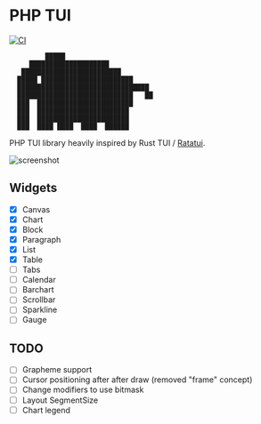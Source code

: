 PHP TUI
=======

[![CI](https://github.com/php-tui/php-tui/actions/workflows/ci.yml/badge.svg)](https://github.com/php-tui/php-tui/actions/workflows/ci.yml)

```
         █████ 
     ████████████████████      
   █████████████████████████   
  █████ ███████████████████████   
  █████████████████████████████████
  █████████████████████████████   ██
  ███  ████████████████████████
  ███  ███████████████████████ 
  ███  ███████████████████████ 
  ███  ████ ████  ████  ██████ 
```

PHP TUI library heavily inspired by Rust TUI /
[Ratatui](https://github.com/ratatui-org/ratatui).

![screenshot](https://github.com/dantleech/php-tui/assets/530801/e27a8253-e3a4-4af2-868e-514f1bd3db2a)

Widgets
-------

- [x] Canvas
- [x] Chart
- [x] Block
- [x] Paragraph
- [x] List
- [x] Table
- [ ] Tabs
- [ ] Calendar
- [ ] Barchart
- [ ] Scrollbar
- [ ] Sparkline
- [ ] Gauge

TODO
----

- [ ] Grapheme support
- [ ] Cursor positioning after after draw (removed "frame" concept)
- [ ] Change modifiers to use bitmask
- [ ] Layout SegmentSize
- [ ] Chart legend
